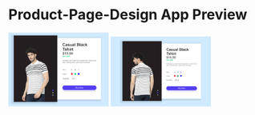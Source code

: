 # Product-Page-Design App Preview

<img src="images/Screenshot_1.png"  width="200">

<img src="images/Screenshot_2.png"  width="200">
